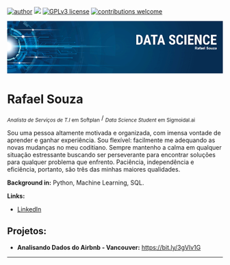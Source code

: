 [![author](https://img.shields.io/badge/author-rafaelbsouza-red.svg)](https://www.linkedin.com/in/rbssouza) [![](https://img.shields.io/badge/python-3.7+-blue.svg)](https://www.python.org/downloads/release/python-365/) [![GPLv3 license](https://img.shields.io/badge/License-GPLv3-blue.svg)](http://perso.crans.org/besson/LICENSE.html) [![contributions welcome](https://img.shields.io/badge/contributions-welcome-brightgreen.svg?style=flat)](https://github.com/rafaelbsouza/Portfolio/issues)

<p align="center">
  <img src="banner.png" >
</p>

# Rafael Souza
<sub>*Analista de Serviços de T.I* em Softplan</sub> / 
<sub>*Data Science Student* em Sigmoidal.ai</sub>

Sou uma pessoa altamente motivada e organizada, com imensa vontade de aprender e ganhar experiência. Sou flexível: facilmente me adequando as novas mudanças no meu coditiano. Sempre mantenho a calma em qualquer situação estressante buscando ser perseverante para encontrar soluções para qualquer problema que enfrento. Paciência, independência e eficiência, portanto, são três das minhas maiores qualidades.


**Background in:** Python, Machine Learning, SQL.

**Links:**
* [LinkedIn](https://www.linkedin.com/in/rbssouza)



## Projetos:

* **Analisando Dados do Airbnb - Vancouver:** https://bit.ly/3gVlv1G


---
